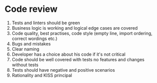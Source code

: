 # Code review

1. Tests and linters should be green
2. Business logic is working and logical edge cases are covered
3. Code quality, best practises, code style (empty line, import ordering, correct wordings etc.)
4. Bugs and mistakes
5. Clear naming
6. Developer has a choice about his code if it's not critical
7. Code should be well covered with tests no features and changes without tests
8. Tests should have negative and positive scenarios
9. Rationality and KISS principal
